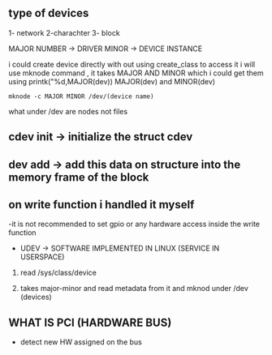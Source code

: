 ## type of devices 
1- network 
2-charachter
3- block 




MAJOR NUMBER -> DRIVER 
MINOR -> DEVICE INSTANCE 





i could create device directly with out using create_class to access it 
i will use mknode command , it takes MAJOR AND MINOR which i could get them using printk("%d,MAJOR(dev)) 
MAJOR(dev) and MINOR(dev) 

`mknode -c MAJOR MINOR /dev/(device name)`

what under /dev are nodes not files 

## cdev init -> initialize the struct cdev 

## dev add -> add this data on structure into the memory frame of the block 


## on write function i handled it myself 

-it is not recommended to set gpio or any hardware access inside the write function

- UDEV -> SOFTWARE IMPLEMENTED IN LINUX (SERVICE IN USERSPACE) 

1. read /sys/class/device 

2. takes major-minor and read metadata from it and mknod under /dev (devices) 


## WHAT IS PCI (HARDWARE BUS) 

- detect new HW assigned on the bus  